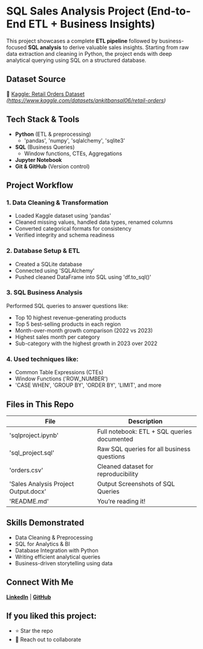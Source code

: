 # SQL Sales Analysis Project (End-to-End ETL + Business Insights)

This project showcases a complete **ETL pipeline** followed by business-focused **SQL analysis** to derive valuable sales insights. 
Starting from raw data extraction and cleaning in Python, the project ends with deep analytical querying using SQL on a structured database.



## Dataset Source

📂 [Kaggle: Retail Orders Dataset](https://www.kaggle.com/)  
*(https://www.kaggle.com/datasets/ankitbansal06/retail-orders)*



## Tech Stack & Tools

- **Python** (ETL & preprocessing)
  - 'pandas', 'numpy', 'sqlalchemy', 'sqlite3'
- **SQL** (Business Queries)
  - Window functions, CTEs, Aggregations
- **Jupyter Notebook**
- **Git & GitHub** (Version control)



## Project Workflow

### 1. Data Cleaning & Transformation
- Loaded Kaggle dataset using 'pandas'
- Cleaned missing values, handled data types, renamed columns
- Converted categorical formats for consistency
- Verified integrity and schema readiness

### 2. Database Setup & ETL
- Created a SQLite database
- Connected using 'SQLAlchemy'
- Pushed cleaned DataFrame into SQL using 'df.to_sql()'

### 3. SQL Business Analysis
Performed SQL queries to answer questions like:
- Top 10 highest revenue-generating products
- Top 5 best-selling products in each region
- Month-over-month growth comparison (2022 vs 2023)
- Highest sales month per category
- Sub-category with the highest growth in 2023 over 2022

### 4. Used techniques like:
- Common Table Expressions (CTEs)
- Window Functions ('ROW_NUMBER')
- 'CASE WHEN', 'GROUP BY', 'ORDER BY', 'LIMIT', and more



## Files in This Repo

|         File                          |                  Description                |
|---------------------------------------|---------------------------------------------|
|  'sqlproject.ipynb'                   | Full notebook: ETL + SQL queries documented |
|  'sql_project.sql'                    | Raw SQL queries for all business questions  |
|  'orders.csv'                         | Cleaned dataset for reproducibility         |
|  'Sales Analysis Project Output.docx' | Output Screenshots of SQL Queries           |
|  'README.md'                          | You’re reading it!                          |



## Skills Demonstrated

- Data Cleaning & Preprocessing
- SQL for Analytics & BI
- Database Integration with Python
- Writing efficient analytical queries
- Business-driven storytelling using data



## Connect With Me

**[LinkedIn](https://www.linkedin.com/in/diya-menghani-ab409031a/)** | **[GitHub](https://github.com/diyamenghani007)**



## If you liked this project:
- ⭐ Star the repo  
- 📩 Reach out to collaborate


